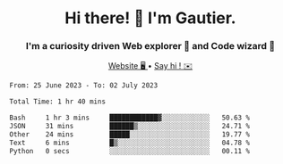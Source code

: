 <h1 align="center">Hi there! 👋 I'm Gautier.</h1>
<h3 align="center">I'm a curiosity driven Web explorer 🚀 and Code wizard 🧙</h3>

<p align="center">
  <a href="http://xisabla.pro">Website 🖥️ </a> •
  <a href="mailto:xisabla.dev@gmail.com">Say hi ! ✉️</a>
</p>

<!--START_SECTION:waka-->

```txt
From: 25 June 2023 - To: 02 July 2023

Total Time: 1 hr 40 mins

Bash     1 hr 3 mins     ████████████▓░░░░░░░░░░░░   50.63 %
JSON     31 mins         ██████▒░░░░░░░░░░░░░░░░░░   24.71 %
Other    24 mins         █████░░░░░░░░░░░░░░░░░░░░   19.77 %
Text     6 mins          █▒░░░░░░░░░░░░░░░░░░░░░░░   04.78 %
Python   0 secs          ░░░░░░░░░░░░░░░░░░░░░░░░░   00.11 %
```

<!--END_SECTION:waka-->
